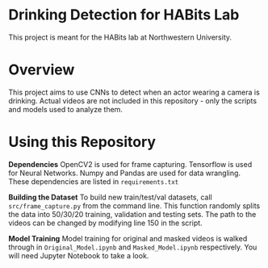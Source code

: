 # Drinking Detection for HABits Lab

This project is meant for the HABits lab at Northwestern University.

# Overview
This project aims to use CNNs to detect when an actor wearing a camera is drinking. Actual videos are not included in this repository - only the scripts and models used to analyze them.

# Using this Repository
**Dependencies**
OpenCV2 is used for frame capturing.
Tensorflow is used for Neural Networks.
Numpy and Pandas are used for data wrangling.
These dependencies are listed in `requirements.txt`

**Building the Dataset**
To build new train/test/val datasets, call `src/frame_capture.py` from the command line. This function randomly splits the data into 50/30/20 training, validation and testing sets. The path to the videos can be changed by modifying line 150 in the script.

**Model Training**
Model training for original and masked videos is walked through in `Original_Model.ipynb` and `Masked_Model.ipynb` respectively. You will need Jupyter Notebook to take a look.


[//]: # (These are reference links used in the body of this note and get stripped out when the markdown processor does its job. There is no need to format nicely because it shouldn't be seen. Thanks SO - http://stackoverflow.com/questions/4823468/store-comments-in-markdown-syntax)


   [dill]: <https://github.com/joemccann/dillinger>
   [git-repo-url]: <https://github.com/joemccann/dillinger.git>
   [john gruber]: <http://daringfireball.net>
   [df1]: <http://daringfireball.net/projects/markdown/>
   [markdown-it]: <https://github.com/markdown-it/markdown-it>
   [Ace Editor]: <http://ace.ajax.org>
   [node.js]: <http://nodejs.org>
   [Twitter Bootstrap]: <http://twitter.github.com/bootstrap/>
   [jQuery]: <http://jquery.com>
   [@tjholowaychuk]: <http://twitter.com/tjholowaychuk>
   [express]: <http://expressjs.com>
   [AngularJS]: <http://angularjs.org>
   [Gulp]: <http://gulpjs.com>

   [PlDb]: <https://github.com/joemccann/dillinger/tree/master/plugins/dropbox/README.md>
   [PlGh]: <https://github.com/joemccann/dillinger/tree/master/plugins/github/README.md>
   [PlGd]: <https://github.com/joemccann/dillinger/tree/master/plugins/googledrive/README.md>
   [PlOd]: <https://github.com/joemccann/dillinger/tree/master/plugins/onedrive/README.md>
   [PlMe]: <https://github.com/joemccann/dillinger/tree/master/plugins/medium/README.md>
   [PlGa]: <https://github.com/RahulHP/dillinger/blob/master/plugins/googleanalytics/README.md>
